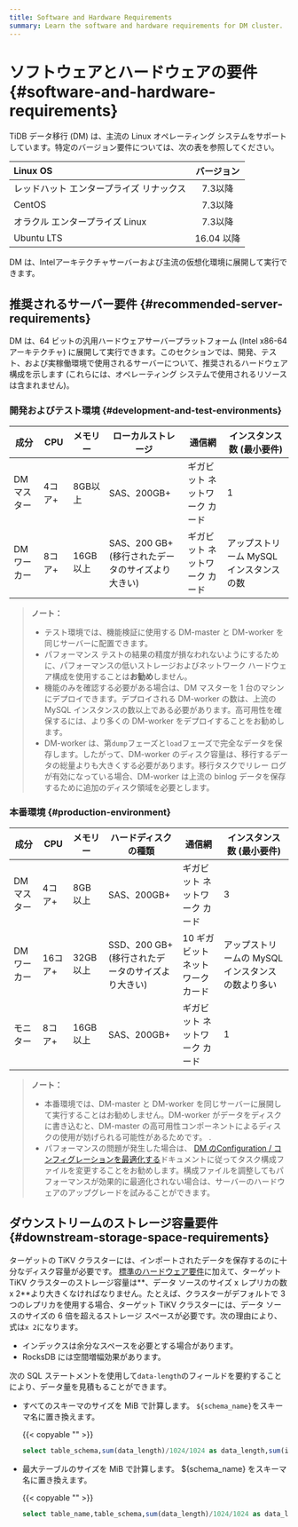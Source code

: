 ```yaml
---
title: Software and Hardware Requirements
summary: Learn the software and hardware requirements for DM cluster.
---
```


# ソフトウェアとハードウェアの要件 {#software-and-hardware-requirements}

TiDB データ移行 (DM) は、主流の Linux オペレーティング システムをサポートしています。特定のバージョン要件については、次の表を参照してください。

| Linux OS              |   バージョン  |
| :-------------------- | :------: |
| レッドハット エンタープライズ リナックス |   7.3以降  |
| CentOS                |   7.3以降  |
| オラクル エンタープライズ Linux   |   7.3以降  |
| Ubuntu LTS            | 16.04 以降 |

DM は、Intelアーキテクチャサーバーおよび主流の仮想化環境に展開して実行できます。

## 推奨されるサーバー要件 {#recommended-server-requirements}

DM は、64 ビットの汎用ハードウェアサーバープラットフォーム (Intel x86-64アーキテクチャ) に展開して実行できます。このセクションでは、開発、テスト、および実稼働環境で使用されるサーバーについて、推奨されるハードウェア構成を示します (これらには、オペレーティング システムで使用されるリソースは含まれません)。

### 開発およびテスト環境 {#development-and-test-environments}

| 成分     | CPU  | メモリー   | ローカルストレージ                       | 通信網              | インスタンス数 (最小要件)          |
| ------ | ---- | ------ | ------------------------------- | ---------------- | ----------------------- |
| DMマスター | 4コア+ | 8GB以上  | SAS、200GB+                      | ギガビット ネットワーク カード | 1                       |
| DMワーカー | 8コア+ | 16GB以上 | SAS、200 GB+ (移行されたデータのサイズより大きい) | ギガビット ネットワーク カード | アップストリーム MySQL インスタンスの数 |

> **ノート：**
>
> -   テスト環境では、機能検証に使用する DM-master と DM-worker を同じサーバーに配置できます。
> -   パフォーマンス テストの結果の精度が損なわれないようにするために、パフォーマンスの低いストレージおよびネットワーク ハードウェア構成を使用することは**お勧め**しません。
> -   機能のみを確認する必要がある場合は、DM マスターを 1 台のマシンにデプロイできます。デプロイされる DM-worker の数は、上流の MySQL インスタンスの数以上である必要があります。高可用性を確保するには、より多くの DM-worker をデプロイすることをお勧めします。
> -   DM-worker は、第`dump`フェーズと`load`フェーズで完全なデータを保存します。したがって、DM-worker のディスク容量は、移行するデータの総量よりも大きくする必要があります。移行タスクでリレー ログが有効になっている場合、DM-worker は上流の binlog データを保存するために追加のディスク領域を必要とします。

### 本番環境 {#production-environment}

| 成分     | CPU   | メモリー   | ハードディスクの種類                      | 通信網                 | インスタンス数 (最小要件)               |
| ------ | ----- | ------ | ------------------------------- | ------------------- | ---------------------------- |
| DMマスター | 4コア+  | 8GB以上  | SAS、200GB+                      | ギガビット ネットワーク カード    | 3                            |
| DMワーカー | 16コア+ | 32GB以上 | SSD、200 GB+ (移行されたデータのサイズより大きい) | 10 ギガビット ネットワーク カード | アップストリームの MySQL インスタンスの数より多い |
| モニター   | 8コア+  | 16GB以上 | SAS、200GB+                      | ギガビット ネットワーク カード    | 1                            |

> **ノート：**
>
> -   本番環境では、DM-master と DM-worker を同じサーバーに展開して実行することはお勧めしません。DM-worker がデータをディスクに書き込むと、DM-master の高可用性コンポーネントによるディスクの使用が妨げられる可能性があるためです。 .
> -   パフォーマンスの問題が発生した場合は、 [DM のConfiguration / コンフィグレーションを最適化する](/dm/dm-tune-configuration.md)ドキュメントに従ってタスク構成ファイルを変更することをお勧めします。構成ファイルを調整してもパフォーマンスが効果的に最適化されない場合は、サーバーのハードウェアのアップグレードを試みることができます。

## ダウンストリームのストレージ容量要件 {#downstream-storage-space-requirements}

ターゲットの TiKV クラスターには、インポートされたデータを保存するのに十分なディスク容量が必要です。 [標準のハードウェア要件](/hardware-and-software-requirements.md)に加えて、ターゲット TiKV クラスターのストレージ容量は**、データ ソースのサイズ x レプリカの数 x 2**より大きくなければなりません。たとえば、クラスターがデフォルトで 3 つのレプリカを使用する場合、ターゲット TiKV クラスターには、データ ソースのサイズの 6 倍を超えるストレージ スペースが必要です。次の理由により、式は`x 2`になります。

-   インデックスは余分なスペースを必要とする場合があります。
-   RocksDB には空間増幅効果があります。

次の SQL ステートメントを使用して`data-length`のフィールドを要約することにより、データ量を見積もることができます。

-   すべてのスキーマのサイズを MiB で計算します。 `${schema_name}`をスキーマ名に置き換えます。

    {{< copyable "" >}}

    ```sql
    select table_schema,sum(data_length)/1024/1024 as data_length,sum(index_length)/1024/1024 as index_length,sum(data_length+index_length)/1024/1024 as sum from information_schema.tables where table_schema = "${schema_name}" group by table_schema;
    ```

-   最大テーブルのサイズを MiB で計算します。 ${schema_name} をスキーマ名に置き換えます。

    {{< copyable "" >}}

    ```sql
    select table_name,table_schema,sum(data_length)/1024/1024 as data_length,sum(index_length)/1024/1024 as index_length,sum(data_length+index_length)/1024/1024 as sum from information_schema.tables where table_schema = "${schema_name}" group by table_name,table_schema order by sum  desc limit 5;
    ```
